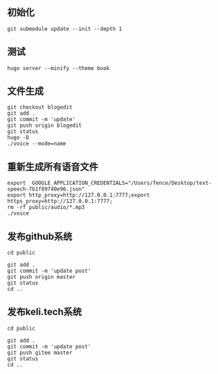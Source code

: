 ## 初始化
```
git submodule update --init --depth 1

```


## 测试

```
hugo server --minify --theme book

```


## 文件生成
```
git checkout blogedit
git add .
git commit -m 'update'
git push origin blogedit
git status
hugo -D
./voice --mode=name

```

## 重新生成所有语音文件
```
export  GOOGLE_APPLICATION_CREDENTIALS="/Users/fence/Desktop/text-speech-7b1f89740e96.json"
export http_proxy=http://127.0.0.1:7777;export https_proxy=http://127.0.0.1:7777;
rm -rf public/audio/*.mp3
./voice

```

## 发布github系统

```
cd public

git add .
git commit -m 'update post'
git push origin master
git status
cd ..
```

## 发布keli.tech系统

```
cd public

git add .
git commit -m 'update post'
git push gitee master
git status
cd ..
```
